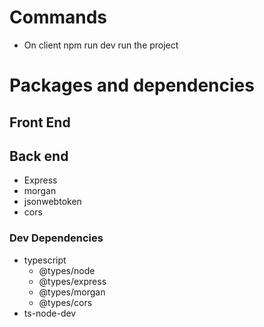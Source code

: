 # Commands
- On client
    npm run dev
run the project

# Packages and dependencies
## Front End

## Back end
- Express
- morgan
- jsonwebtoken
- cors
### Dev Dependencies
- typescript
    - @types/node
    - @types/express
    - @types/morgan
    - @types/cors
- ts-node-dev